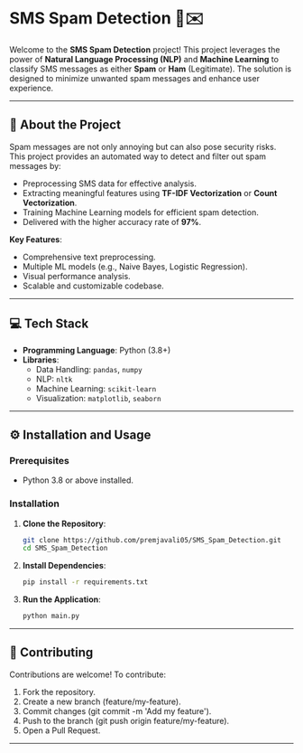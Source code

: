 # SMS Spam Detection 📱✉️

Welcome to the **SMS Spam Detection** project! This project leverages the power of **Natural Language Processing (NLP)** and **Machine Learning** to classify SMS messages as either **Spam** or **Ham** (Legitimate). The solution is designed to minimize unwanted spam messages and enhance user experience.

---

## 📝 About the Project

Spam messages are not only annoying but can also pose security risks. This project provides an automated way to detect and filter out spam messages by:

- Preprocessing SMS data for effective analysis.
- Extracting meaningful features using **TF-IDF Vectorization** or **Count Vectorization**.
- Training Machine Learning models for efficient spam detection.
- Delivered with the higher accuracy rate of **97%**.

**Key Features**:
- Comprehensive text preprocessing.
- Multiple ML models (e.g., Naive Bayes, Logistic Regression).
- Visual performance analysis.
- Scalable and customizable codebase.

---
## 💻 Tech Stack

- **Programming Language**: Python (3.8+)
- **Libraries**:
  - Data Handling: `pandas`, `numpy`
  - NLP: `nltk`
  - Machine Learning: `scikit-learn`
  - Visualization: `matplotlib`, `seaborn`

---
## ⚙️ Installation and Usage

### Prerequisites
- Python 3.8 or above installed.

### Installation

1. **Clone the Repository**:
   ```bash
   git clone https://github.com/premjavali05/SMS_Spam_Detection.git
   cd SMS_Spam_Detection

2. **Install Dependencies**:
   ```bash
   pip install -r requirements.txt

3. **Run the Application**:
   ```bash
   python main.py

---

## 🤝 Contributing
Contributions are welcome! To contribute:

1. Fork the repository.
2. Create a new branch (feature/my-feature).
3. Commit changes (git commit -m 'Add my feature').
4. Push to the branch (git push origin feature/my-feature).
5. Open a Pull Request.

---
